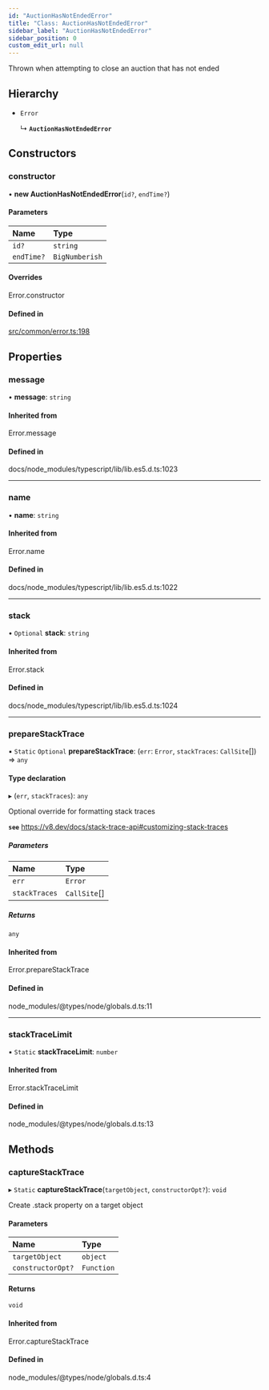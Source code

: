 ```yaml
---
id: "AuctionHasNotEndedError"
title: "Class: AuctionHasNotEndedError"
sidebar_label: "AuctionHasNotEndedError"
sidebar_position: 0
custom_edit_url: null
---
```


Thrown when attempting to close an auction that has not ended

## Hierarchy

- `Error`

  ↳ **`AuctionHasNotEndedError`**

## Constructors

### constructor

• **new AuctionHasNotEndedError**(`id?`, `endTime?`)

#### Parameters

| Name | Type |
| :------ | :------ |
| `id?` | `string` |
| `endTime?` | `BigNumberish` |

#### Overrides

Error.constructor

#### Defined in

[src/common/error.ts:198](https://github.com/PrasoonPratham/nftlabs-sdk-ts/blob/e7d1d7f/src/common/error.ts#L198)

## Properties

### message

• **message**: `string`

#### Inherited from

Error.message

#### Defined in

docs/node_modules/typescript/lib/lib.es5.d.ts:1023

___

### name

• **name**: `string`

#### Inherited from

Error.name

#### Defined in

docs/node_modules/typescript/lib/lib.es5.d.ts:1022

___

### stack

• `Optional` **stack**: `string`

#### Inherited from

Error.stack

#### Defined in

docs/node_modules/typescript/lib/lib.es5.d.ts:1024

___

### prepareStackTrace

▪ `Static` `Optional` **prepareStackTrace**: (`err`: `Error`, `stackTraces`: `CallSite`[]) => `any`

#### Type declaration

▸ (`err`, `stackTraces`): `any`

Optional override for formatting stack traces

**`see`** https://v8.dev/docs/stack-trace-api#customizing-stack-traces

##### Parameters

| Name | Type |
| :------ | :------ |
| `err` | `Error` |
| `stackTraces` | `CallSite`[] |

##### Returns

`any`

#### Inherited from

Error.prepareStackTrace

#### Defined in

node_modules/@types/node/globals.d.ts:11

___

### stackTraceLimit

▪ `Static` **stackTraceLimit**: `number`

#### Inherited from

Error.stackTraceLimit

#### Defined in

node_modules/@types/node/globals.d.ts:13

## Methods

### captureStackTrace

▸ `Static` **captureStackTrace**(`targetObject`, `constructorOpt?`): `void`

Create .stack property on a target object

#### Parameters

| Name | Type |
| :------ | :------ |
| `targetObject` | `object` |
| `constructorOpt?` | `Function` |

#### Returns

`void`

#### Inherited from

Error.captureStackTrace

#### Defined in

node_modules/@types/node/globals.d.ts:4
